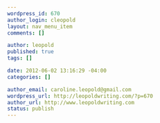 ```yaml
--- 
wordpress_id: 670
author_login: cleopold
layout: nav_menu_item
comments: []

author: leopold
published: true
tags: []

date: 2012-06-02 13:16:29 -04:00
categories: []

author_email: caroline.leopold@gmail.com
wordpress_url: http://leopoldwriting.com/?p=670
author_url: http://www.leopoldwriting.com
status: publish
---
```

 
